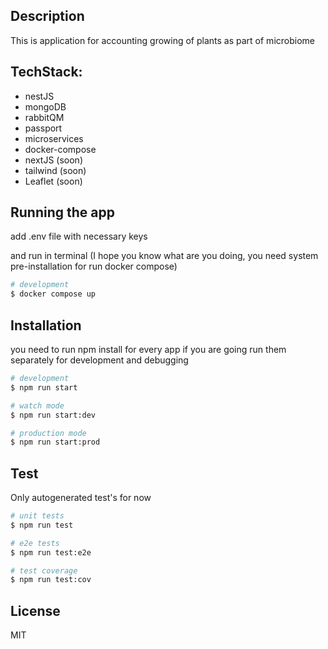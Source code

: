 
## Description

This is application for accounting growing of plants as part of microbiome 

## TechStack:
- nestJS
- mongoDB
- rabbitQM
- passport
- microservices
- docker-compose
- nextJS (soon)
- tailwind (soon)
- Leaflet (soon)

## Running the app

add .env file with necessary keys

and run in terminal (I hope you know what are you doing, you need system pre-installation for run docker compose)

```bash
# development
$ docker compose up
```


## Installation

you need to run npm install for every app if you are going run them separately for development and debugging

```bash
# development
$ npm run start

# watch mode
$ npm run start:dev

# production mode
$ npm run start:prod
```


## Test

Only autogenerated test's for now

```bash
# unit tests
$ npm run test

# e2e tests
$ npm run test:e2e

# test coverage
$ npm run test:cov
```

## License

MIT
